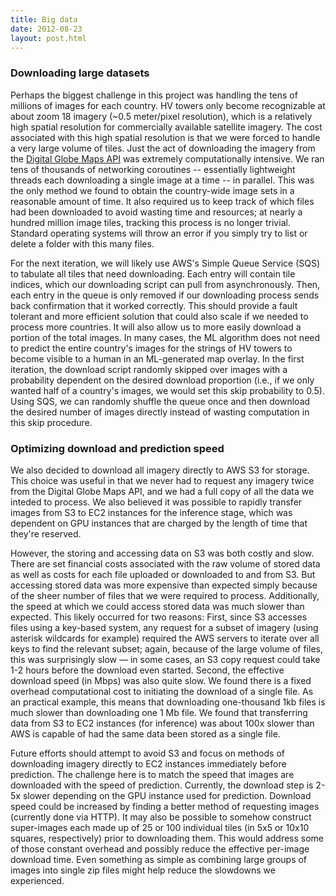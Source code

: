 ```yaml
---
title: Big data
date: 2012-08-23
layout: post.html
---
```


### Downloading large datasets
Perhaps the biggest challenge in this project was handling the tens of millions of images for each country. HV towers only become recognizable at about zoom 18 imagery (~0.5 meter/pixel resolution), which is a relatively high spatial resolution for commercially available satellite imagery. The cost associated with this high spatial resolution is that we were forced to handle a very large volume of tiles. Just the act of downloading the imagery from the [Digital Globe Maps API](https://platform.digitalglobe.com/maps-api/) was extremely computationally intensive. We ran tens of thousands of networking coroutines -- essentially lightweight threads each downloading a single image at a time -- in parallel. This was the only method we found to obtain the country-wide image sets in a reasonable amount of time. It also required us to keep track of which files had been downloaded to avoid wasting time and resources; at nearly a hundred million image tiles, tracking this process is no longer trivial. Standard operating systems will throw an error if you simply try to list or delete a folder with this many files.

For the next iteration, we will likely use AWS's Simple Queue Service (SQS) to tabulate all tiles that need downloading. Each entry will contain tile indices, which our downloading script can pull from asynchronously. Then, each entry in the queue is only removed if our downloading process sends back confirmation that it worked correctly. This should provide a fault tolerant and more efficient solution that could also scale if we needed to process more countries. It will also allow us to more easily download a portion of the total images. In many cases, the ML algorithm does not need to predict the entire country's images for the strings of HV towers to become visible to a human in an ML-generated map overlay. In the first iteration, the download script randomly skipped over images with a probability dependent on the desired download proportion (i.e., if we only wanted half of a country's images, we would set this skip probability to 0.5). Using SQS, we can randomly shuffle the queue once and then download the desired number of images directly instead of wasting computation in this skip procedure.

### Optimizing download and prediction speed
We also decided to download all imagery directly to AWS S3 for storage. This choice was useful in that we never had to request any imagery twice from the Digital Globe Maps API, and we had a full copy of all the data we inteded to process. We also believed it was possible to rapidly transfer images from S3 to EC2 instances for the inference stage, which was dependent on GPU instances that are charged by the length of time that they're reserved.

However, the storing and accessing data on S3 was both costly and slow. There are set financial costs associated with the raw volume of stored data as well as costs for each file uploaded or downloaded to and from S3. But accessing stored data was more expensive than expected simply because of the sheer number of files that we were required to process. Additionally, the speed at which we could access stored data was much slower than expected. This likely occurred for two reasons: First, since S3 accesses files using a key-based system, any request for a subset of imagery (using asterisk wildcards for example) required the AWS servers to iterate over all keys to find the relevant subset; again, because of the large volume of files, this was surprisingly slow — in some cases, an S3 copy request could take 1-2 hours before the download even started. Second, the effective download speed (in Mbps) was also quite slow. We found there is a fixed overhead computational cost to initiating the download of a single file. As an practical example, this means that downloading one-thousand 1kb files is much slower than downloading one 1 Mb file. We found that transferring data from S3 to EC2 instances (for inference) was about 100x slower than AWS is capable of had the same data been stored as a single file.

Future efforts should attempt to avoid S3 and focus on methods of downloading imagery directly to EC2 instances immediately before prediction. The challenge here is to match the speed that images are downloaded with the speed of prediction. Currently, the download step is 2-5x slower depending on the GPU instance used for prediction. Download speed could be increased by finding a better method of requesting images (currently done via HTTP). It may also be possible to somehow construct super-images each made up of 25 or 100 individual tiles (in 5x5 or 10x10 squares, respectively) prior to downloading them. This would address some of those constant overhead and possibly reduce the effective per-image download time. Even something as simple as combining large groups of images into single zip files might help reduce the slowdowns we experienced.
